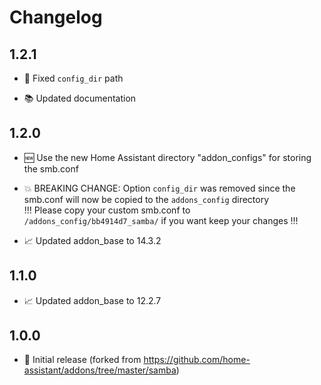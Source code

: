 # Changelog

## 1.2.1

* 🐛 Fixed `config_dir` path  

* 📚 Updated documentation  

## 1.2.0

* 🆕 Use the new Home Assistant directory "addon_configs" for storing the smb.conf  

* 💥 BREAKING CHANGE:
     Option `config_dir` was removed since the smb.conf will now be copied to the `addons_config` directory  
     !!! Please copy your custom smb.conf to `/addons_config/bb4914d7_samba/` if you want keep your changes !!!  

* 📈 Updated addon_base to 14.3.2  

## 1.1.0

* 📈 Updated addon_base to 12.2.7  

## 1.0.0

* 🎉 Initial release (forked from https://github.com/home-assistant/addons/tree/master/samba)  
